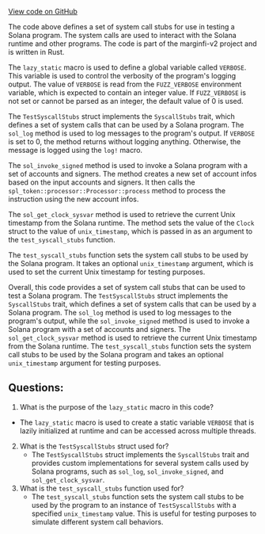 [View code on GitHub](https://github.com/mrgnlabs/marginfi-v2/fuzz/src/stubs.rs)

The code above defines a set of system call stubs for use in testing a Solana program. The system calls are used to interact with the Solana runtime and other programs. The code is part of the marginfi-v2 project and is written in Rust.

The `lazy_static` macro is used to define a global variable called `VERBOSE`. This variable is used to control the verbosity of the program's logging output. The value of `VERBOSE` is read from the `FUZZ_VERBOSE` environment variable, which is expected to contain an integer value. If `FUZZ_VERBOSE` is not set or cannot be parsed as an integer, the default value of 0 is used.

The `TestSyscallStubs` struct implements the `SyscallStubs` trait, which defines a set of system calls that can be used by a Solana program. The `sol_log` method is used to log messages to the program's output. If `VERBOSE` is set to 0, the method returns without logging anything. Otherwise, the message is logged using the `log!` macro.

The `sol_invoke_signed` method is used to invoke a Solana program with a set of accounts and signers. The method creates a new set of account infos based on the input accounts and signers. It then calls the `spl_token::processor::Processor::process` method to process the instruction using the new account infos.

The `sol_get_clock_sysvar` method is used to retrieve the current Unix timestamp from the Solana runtime. The method sets the value of the `Clock` struct to the value of `unix_timestamp`, which is passed in as an argument to the `test_syscall_stubs` function.

The `test_syscall_stubs` function sets the system call stubs to be used by the Solana program. It takes an optional `unix_timestamp` argument, which is used to set the current Unix timestamp for testing purposes.

Overall, this code provides a set of system call stubs that can be used to test a Solana program. The `TestSyscallStubs` struct implements the `SyscallStubs` trait, which defines a set of system calls that can be used by a Solana program. The `sol_log` method is used to log messages to the program's output, while the `sol_invoke_signed` method is used to invoke a Solana program with a set of accounts and signers. The `sol_get_clock_sysvar` method is used to retrieve the current Unix timestamp from the Solana runtime. The `test_syscall_stubs` function sets the system call stubs to be used by the Solana program and takes an optional `unix_timestamp` argument for testing purposes.
## Questions: 
 1. What is the purpose of the `lazy_static` macro in this code?
   - The `lazy_static` macro is used to create a static variable `VERBOSE` that is lazily initialized at runtime and can be accessed across multiple threads.
2. What is the `TestSyscallStubs` struct used for?
   - The `TestSyscallStubs` struct implements the `SyscallStubs` trait and provides custom implementations for several system calls used by Solana programs, such as `sol_log`, `sol_invoke_signed`, and `sol_get_clock_sysvar`.
3. What is the `test_syscall_stubs` function used for?
   - The `test_syscall_stubs` function sets the system call stubs to be used by the program to an instance of `TestSyscallStubs` with a specified `unix_timestamp` value. This is useful for testing purposes to simulate different system call behaviors.